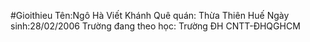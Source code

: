 #Gioithieu
Tên:Ngô Hà Viết Khánh
Quê quán: Thừa Thiên Huế
Ngày sinh:28/02/2006
Trường đang theo học: Trường ĐH CNTT-ĐHQGHCM
